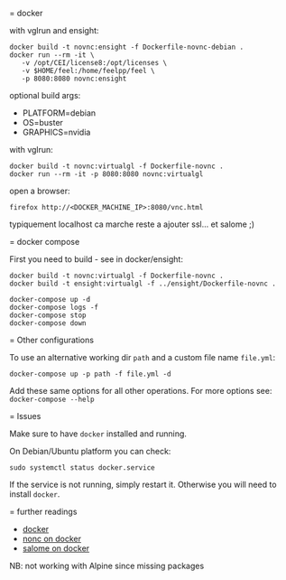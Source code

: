 = docker

with vglrun and ensight:

```
docker build -t novnc:ensight -f Dockerfile-novnc-debian .
docker run --rm -it \
   -v /opt/CEI/license8:/opt/licenses \
   -v $HOME/feel:/home/feelpp/feel \
   -p 8080:8080 novnc:ensight
```

optional build args:
* PLATFORM=debian
* OS=buster
* GRAPHICS=nvidia

with vglrun:
```
docker build -t novnc:virtualgl -f Dockerfile-novnc .
docker run --rm -it -p 8080:8080 novnc:virtualgl
```

open a browser:
```
firefox http://<DOCKER_MACHINE_IP>:8080/vnc.html
```

typiquement localhost ca marche
reste a ajouter ssl... et salome ;)


= docker compose

First you need to build - see in docker/ensight:
```
docker build -t novnc:virtualgl -f Dockerfile-novnc .
docker build -t ensight:virtualgl -f ../ensight/Dockerfile-novnc .
```

```
docker-compose up -d
docker-compose logs -f
docker-compose stop
docker-compose down
```

= Other configurations

To use an alternative working dir `path` and a custom file name `file.yml`:

```
docker-compose up -p path -f file.yml -d 
```

Add these same options for all other operations.
For more options see: `docker-compose --help`

= Issues

Make sure to have `docker` installed and running.

On Debian/Ubuntu platform you can check:
```
sudo systemctl status docker.service
```
If the service is not running, simply restart it.
Otherwise you will need to install `docker`.

= further readings

* [docker](https://docs.docker.com/get-started/)
* [nonc on docker](https://github.com/psharkey/docker/tree/master/novnc)
* [salome on docker](https://github.com/feelpp/hifimagnet/blob/develop/docker/salome/Readme.md)

NB: not working with Alpine since missing packages